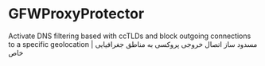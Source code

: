# GFWProxyProtector
Activate DNS filtering based with ccTLDs and block outgoing connections to a specific geolocation | مسدود ساز اتصال خروجی پروکسی به مناطق جغرافیایی خاص

